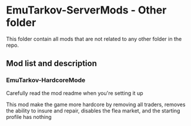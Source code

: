 # EmuTarkov-ServerMods - Other folder
This folder contain all mods that are not related to any other folder in the repo.


## Mod list and description


### EmuTarkov-HardcoreMode

Carefully read the mod readme when you're setting it up

This mod make the game more hardcore by removing all traders, removes the ability to insure and repair, disables the flea market, and the starting profile has nothing
